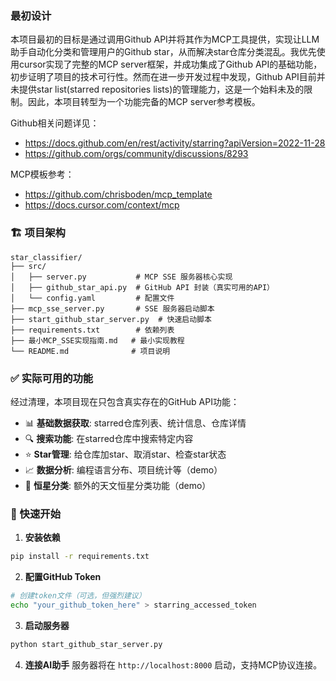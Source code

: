 ### 最初设计

本项目最初的目标是通过调用Github API并将其作为MCP工具提供，实现让LLM助手自动化分类和管理用户的Github star，从而解决star仓库分类混乱。我优先使用cursor实现了完整的MCP server框架，并成功集成了Github API的基础功能，初步证明了项目的技术可行性。然而在进一步开发过程中发现，Github API目前并未提供star list(starred repositories lists)的管理能力，这是一个始料未及的限制。因此，本项目转型为一个功能完备的MCP server参考模板。

Github相关问题详见：
- https://docs.github.com/en/rest/activity/starring?apiVersion=2022-11-28
- https://github.com/orgs/community/discussions/8293

MCP模板参考：
- https://github.com/chrisboden/mcp_template
- https://docs.cursor.com/context/mcp


### 🏗️ 项目架构

```
star_classifier/
├── src/
│   ├── server.py           # MCP SSE 服务器核心实现
│   ├── github_star_api.py  # GitHub API 封装（真实可用的API）
│   └── config.yaml         # 配置文件
├── mcp_sse_server.py       # SSE 服务器启动脚本  
├── start_github_star_server.py  # 快速启动脚本
├── requirements.txt        # 依赖列表
├── 最小MCP_SSE实现指南.md   # 最小实现教程
└── README.md              # 项目说明
```

### ✅ 实际可用的功能

经过清理，本项目现在只包含真实存在的GitHub API功能：

- 📊 **基础数据获取**: starred仓库列表、统计信息、仓库详情
- 🔍 **搜索功能**: 在starred仓库中搜索特定内容
- ⭐ **Star管理**: 给仓库加star、取消star、检查star状态
- 📈 **数据分析**: 编程语言分布、项目统计等（demo）
- 🌟 **恒星分类**: 额外的天文恒星分类功能（demo）

### 🚀 快速开始

1. **安装依赖**
```bash
pip install -r requirements.txt
```

2. **配置GitHub Token**
```bash
# 创建token文件（可选，但强烈建议）
echo "your_github_token_here" > starring_accessed_token
```

3. **启动服务器**
```bash
python start_github_star_server.py
```

4. **连接AI助手**
服务器将在 `http://localhost:8000` 启动，支持MCP协议连接。

